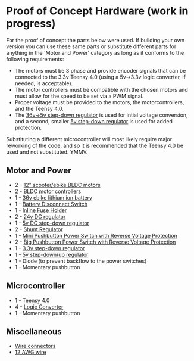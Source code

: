 # Proof of Concept Hardware (work in progress)
<p>For the proof of concept the parts below were used. If building your own version you can use
  these same parts or substitute different parts for anything in the 'Motor and Power' category
  as long as it conforms to the following requirements:</p>
  
  - The motors must be 3 phase and provide encoder signals that can be connected to the 3.3v
    Teensy 4.0 (using a 5v->3.3v logic converter, if needed, is acceptable).
  - The motor controllers must be compatible with the chosen motors and must allow for the
    speed to be set via a PWM signal.
  - Proper voltage must be provided to the motors, the motorcontrollers, and the Teensy 4.0.
  - The [36v->5v step-down regulator](https://www.amazon.com/dp/B07YCQTSXQ) is used for intial
    voltage conversion, and a second, smaller [5v step-down regulator](https://www.pololu.com/product/4941)
    is used for added protection.

<p>Substituting a different microcontroller will most likely require major reworking of the code,
  and so it is recommended that the Teensy 4.0 be used and not substituted. YMMV.</p>

## Motor and Power
  - 2 - [12" scooter/ebike BLDC motors](https://www.amazon.com/dp/B08ZXYND7G)
  - 2 - [BLDC motor controllers](https://www.amazon.com/RioRand-6-60V-Brushless-Electric-Controller/dp/B087M2378D)
  - 1 - [36v ebike lithium ion battery](https://www.amazon.com/dp/B08FWRZYJ3)
  - 1 - [Battery Disconnect Switch](https://www.amazon.com/dp/B08YXGXW2W)
  - 1 - [Inline Fuse Holder](https://www.amazon.com/dp/B081DHT8Y7)
  - 2 - [24v DC regulator](https://www.amazon.com/dp/B06Y5JVHX8)
  - 1 - [5v DC step-down regulator](https://www.amazon.com/dp/B07YCQTSXQ)
  - 2 - [Shunt Regulator](https://www.pololu.com/product/3779)
  - 1 - [Mini Pushbutton Power Switch with Reverse Voltage Protection](https://www.pololu.com/product/2808)
  - 2 - [Big Pushbutton Power Switch with Reverse Voltage Protection](https://www.pololu.com/product/2813)
  - 1 - [3.3v step-down regulator](https://www.pololu.com/product/4940)
  - 1 - [5v step-down/up regulator](https://www.pololu.com/product/4941)
  - 1 - Diode (to prevent backflow to the power switches)
  - 1 - Momentary pushbutton

## Microcontroller
  - 1 - [Teensy 4.0](https://www.pjrc.com/store/teensy40.html)
  - 4 - [Logic Converter](https://www.sparkfun.com/products/12009)
  - 1 - Momentary pushbutton

## Miscellaneous
  - [Wire connectors](https://www.amazon.com/dp/B0882TNS73)
  - [12 AWG wire](https://www.amazon.com/dp/B01ABOPMEI)
